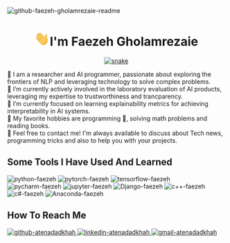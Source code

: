 ![github-faezeh-gholamrezaie-readme](https://github.com/faezeh-gholamrezaie/faezeh-gholamrezaie2/blob/main/robot.png)

<div align="center">
<h1 align="center"> <img width="35" src="https://github.com/1999AZZAR/1999AZZAR/blob/main/resources/img/waving.gif">I'm Faezeh Gholamrezaie</h1>
</div>

<div align="center">
  <a href="https://faezeh-gholamrezaie.github.io/faezeh-gholamrezaie/">
  <img  src="https://github.com/faezeh-gholamrezaie/faezeh-gholamrezaie2/blob/main/github-faezeh-gholamrezaie-contribution.svg"
       alt="snake" /></a>
</div>
<!-- https://github.com/marketplace/actions/generate-snake-game-from-github-contribution-grid
… -->

👋  I am a researcher and AI programmer, passionate about exploring the frontiers of NLP and leveraging technology to solve complex problems.
<br>
🔭 I’m currently actively involved in the laboratory evaluation of AI products, leveraging my expertise to trustworthiness and trancparency.
<br>
🌱 I’m currently focused on learning explainability metrics for achieving interpretability in AI systems.
<br>
🧩 My favorite hobbies are programming 🤡, solving math problems and reading books.
<br>
🎈 Feel free to contact me! I'm always available to discuss about Tech news, programming tricks and also to help you with your projects.
<br>
<h2>Some Tools I Have Used And Learned</h2>
<p align="left">
    <img src="https://github.com/faezeh-gholamrezaie/faezeh-gholamrezaie2/blob/main/Python.svg"  width="55" height="55" alt="python-faezeh"/>
    <img src="https://github.com/faezeh-gholamrezaie/faezeh-gholamrezaie2/blob/main/PyTorch.svg"  width="55" height="55" alt="pytorch-faezeh"/>
    <img src="https://github.com/faezeh-gholamrezaie/faezeh-gholamrezaie2/blob/main/TensorFlow.svg"  width="55" height="55" alt="tensorflow-faezeh"/>
    <img src="https://github.com/faezeh-gholamrezaie/faezeh-gholamrezaie2/blob/main/PyCharm.svg"  width="55" height="55" alt="pycharm-faezeh"/>
    <img src="https://github.com/faezeh-gholamrezaie/faezeh-gholamrezaie2/blob/main/Jupyter.svg"  width="55" height="55" alt="jupyter-faezeh"/>
    <img src="https://github.com/faezeh-gholamrezaie/faezeh-gholamrezaie2/blob/main/Django.svg"  width="55" height="55" alt="Django-faezeh"/>
    <img src="https://github.com/faezeh-gholamrezaie/faezeh-gholamrezaie2/blob/main/C%2B%2B%20(CPlusPlus).svg"  width="55" height="55" alt="c++-faezeh"/>
    <img src="https://github.com/faezeh-gholamrezaie/faezeh-gholamrezaie2/blob/main/C%23%20(CSharp).svg"  width="55" height="55" alt="c#-faezeh"/>
   <img src="https://github.com/faezeh-gholamrezaie/faezeh-gholamrezaie2/blob/main/Anaconda.svg"  width="55" height="55" alt="Anaconda-faezeh"/>
</p>

<h2>How To Reach Me</h2>

<p>

<p>
    <a href="https://github.com/faezeh-gholamrezaie">
        <img src="https://user-images.githubusercontent.com/91287064/208878669-0146cc1a-b0a6-4a6e-9f4b-082c37264309.png" alt="github-atenadadkhah" width="50" height="50">
    </a>
    <a href="https://ir.linkedin.com/in/faezeh-gholamrezaie-400103268?trk=people_directory&original_referer=https%3A%2F%2Fwww.google.com%2F">
        <img src="https://user-images.githubusercontent.com/91287064/208878686-01604f88-f0ac-4709-9cfc-2cc69b62d1aa.png" alt="linkedin-atenadadkhah" width="50" height="50">
      <a href="faeze.gholamrezaie@gmail.com">
        <img src="https://user-images.githubusercontent.com/91287064/208878678-26652569-8d38-45c9-aa13-28a33a7fc967.png" alt="gmail-atenadadkhah" width="50" height="50">
    </a>
</p>

</p>

